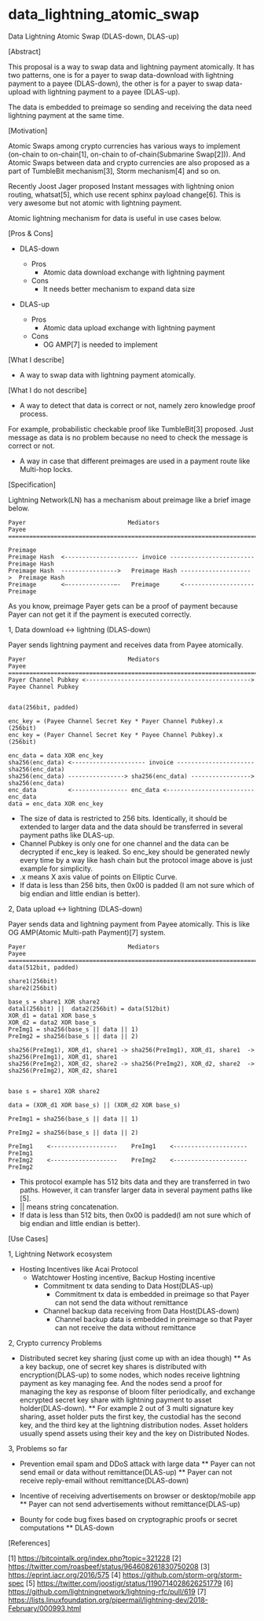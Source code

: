 # data_lightning_atomic_swap

Data Lightning Atomic Swap (DLAS-down, DLAS-up)


[Abstract]

This proposal is a way to swap data and lightning payment atomically.
It has two patterns, one is for a payer to swap data-download with lightning payment to a payee (DLAS-down), the other is for a payer to swap data-upload with lightning payment to a payee (DLAS-up).

The data is embedded to preimage so sending and receiving the data need lightning payment at the same time.


[Motivation]

Atomic Swaps among crypto currencies has various ways to implement (on-chain to on-chain[1], on-chain to of-chain(Submarine Swap[2])). And Atomic Swaps between data and crypto currencies are also proposed as a part of TumbleBit mechanism[3], Storm mechanism[4] and so on.

Recently Joost Jager proposed Instant messages with lightning onion routing, whatsat[5], which use recent sphinx payload change[6]. This is very awesome but not atomic with lightning payment.

Atomic lightning mechanism for data is useful in use cases below.


[Pros & Cons]

- DLAS-down
    - Pros
        - Atomic data download exchange with lightning payment
    -  Cons
        - It needs better mechanism to expand data size

- DLAS-up
    -  Pros
        - Atomic data upload exchange with lightning payment
    -  Cons
        - OG AMP[7] is needed to implement


[What I describe]

* A way to swap data with lightning payment atomically.


[What I do not describe]

* A way to detect that data is correct or not, namely zero knowledge proof process.

For example, probabilistic checkable proof like TumbleBit[3] proposed.
Just message as data is no problem because no need to check the message is correct or not. 

* A way in case that different preimages are used in a payment route like Multi-hop locks.


[Specification]

Lightning Network(LN) has a mechanism about preimage like a brief image below. 


    Payer                             Mediators                            Payee
    =================================================================================
                                                                            Preimage
    Preimage Hash  <--------------------- invoice ------------------------  Preimage Hash
    Preimage Hash  ---------------->   Preimage Hash -------------------->  Preimage Hash
    Preimage       <—-------------—-   Preimage      <--------------------  Preimage

As you know, preimage Payer gets can be a proof of payment because Payer can not get it if the payment is executed correctly.



1, Data download <->  lightning (DLAS-down)


Payer sends lightning payment and receives data from Payee atomically.


    Payer                             Mediators                           Payee
    =================================================================================
    Payer Channel Pubkey <-----------------------------------------------> Payee Channel Pubkey
    
                                                                           data(256bit, padded)
                                                                           enc_key = (Payee Channel Secret Key * Payer Channel Pubkey).x  (256bit)
    enc_key = (Payer Channel Secret Key * Payee Channel Pubkey).x  (256bit)
                                                                           enc_data = data XOR enc_key
    sha256(enc_data) <--------------------- invoice ---------------------- sha256(enc_data)
    sha256(enc_data) ----------------> sha256(enc_data) -----------------> sha256(enc_data)
    enc_data         <---------------- enc_data <------------------------- enc_data
    data = enc_data XOR enc_key


* The size of data is restricted to 256 bits. Identically, it should be extended to larger data and the data should be transferred in several payment paths like DLAS-up.
* Channel Pubkey is only one for one channel and the data can be decrypted if enc_key is leaked. So enc_key should be generated newly every time by a way like hash chain but the protocol image above is just example for simplicity.
* .x means X axis value of points on Elliptic Curve.
* If data is less than 256 bits, then 0x00 is padded (I am not sure which of big endian and little endian is better).



2, Data upload <->  lightning (DLAS-down)

Payer sends data and lightning payment from Payee atomically.
This is like OG AMP(Atomic Multi-path Payment)[7] system.


    Payer                             Mediators                            Payee
    =================================================================================
    data(512bit, padded)
    
    share1(256bit)
    share2(256bit)
    
    base_s = share1 XOR share2
    data1(256bit) ||  data2(256bit) = data(512bit)
    XOR_d1 = data1 XOR base_s
    XOR_d2 = data2 XOR base_s
    PreImg1 = sha256(base_s || data || 1)
    PreImg2 = sha256(base_s || data || 2)
    
    sha256(PreImg1), XOR_d1, share1 -> sha256(PreImg1), XOR_d1, share1  -> sha256(PreImg1), XOR_d1, share1
    sha256(PreImg2), XOR_d2, share2 -> sha256(PreImg2), XOR_d2, share2  -> sha256(PreImg2), XOR_d2, share1
    
                                                                           base s = share1 XOR share2
                                                                           data = (XOR_d1 XOR base_s) || (XOR_d2 XOR base_s)
                                                                           PreImg1 = sha256(base_s || data || 1)
                                                                           PreImg2 = sha256(base_s || data || 2)
    
    PreImg1    <-------------------    PreImg1    <---------------------   PreImg1
    PreImg2    <-------------------    PreImg2    <---------------------   PreImg2


* This protocol example has 512 bits data and they are transferred in two paths. However, it can transfer larger data in several payment paths like [5].
* || means string concatenation.
* If data is less than 512 bits, then 0x00 is padded(I am not sure which of big endian and little endian is better).




[Use Cases]

1, Lightning Network ecosystem

- Hosting Incentives like Acai Protocol
    - Watchtower Hosting incentive, Backup Hosting incentive
        - Commitment tx data sending to Data Host(DLAS-up)
            - Commitment tx data is embedded in preimage so that Payer can not send the data without remittance
        - Channel backup data receiving from Data Host(DLAS-down)
            - Channel backup data is embedded in preimage so that Payer can not receive the data without remittance

2, Crypto currency Problems

* Distributed secret key sharing (just come up with an idea though)
** As a key backup, one of secret key shares is distributed with encryption(DLAS-up) to some nodes, which nodes receive lightning payment as key managing fee. And the nodes send a proof for managing the key as response of bloom filter periodically, and exchange encrypted secret key share with lightning payment to asset holder(DLAS-down).
** For example 2 out of 3 multi signature key sharing, asset holder puts the first key, the custodial has the second key, and the third key at the lightning distribution nodes. Asset holders usually spend assets using their key and the key on Distributed Nodes.


3, Problems so far

* Prevention email spam and DDoS attack with large data
** Payer can not send email or data without remittance(DLAS-up)
** Payer can not receive reply-email without remittance(DLAS-down)

* Incentive of receiving advertisements on browser or desktop/mobile app
** Payer can not send advertisements without remittance(DLAS-up)

* Bounty for code bug fixes based on cryptographic proofs or secret computations
** DLAS-down



[References]

[1] https://bitcointalk.org/index.php?topic=321228
[2] https://twitter.com/roasbeef/status/964608261830750208
[3] https://eprint.iacr.org/2016/575
[4] https://github.com/storm-org/storm-spec
[5] https://twitter.com/joostjgr/status/1190714028626251779
[6] https://github.com/lightningnetwork/lightning-rfc/pull/619
[7] https://lists.linuxfoundation.org/pipermail/lightning-dev/2018-February/000993.html
